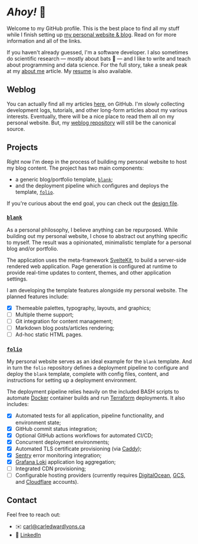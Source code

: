 # *Ahoy!* 👋

Welcome to my GitHub profile.
This is the best place to find all my stuff while I finish setting up
    [my personal website & blog].
Read on for more information and all of the links.

If you haven't already guessed, I'm a software developer.
I also sometimes do scientific research — mostly about bats 🦇 —
and I like to write and teach about programming and data science.
For the full story, take a sneak peak at my [about me] article.
My [resume] is also available.

## Weblog
You can actually find all my articles [here], on GitHub.
I'm slowly collecting development logs, tutorials, and other long-form articles
    about my various interests.
Eventually, there will be a nice place to read them all on my personal website.
But, my [weblog repository] will still be the canonical source.

## Projects
Right now I'm deep in the process of building my personal website to host my
    blog content.
The project has two main components:
- a generic blog/portfolio template, [`blank`](#blank);
- and the deployment pipeline which configures and deploys the template,
    [`folio`](#folio).

If you're curious about the end goal, you can check out the [design file].

### <a id="blank"></a>[`blank`]
As a personal philosophy, I believe anything can be repurposed.
While building out my personal website, I chose to abstract out anything
    specific to myself.
The result was a opinionated, minimalistic template for a personal blog
    and/or portfolio.

The application uses the meta-framework [SvelteKit], to build a
    server-side rendered web application.
Page generation is configured at runtime to provide real-time updates to
    content, themes, and other application settings.

I am developing the template features alongside my personal website.
The planned features include:
- [x] Themeable palettes, typography, layouts, and graphics;
- [ ] Multiple theme support;
- [ ] Git integration for content management;
- [ ] Markdown blog posts/articles rendering;
- [ ] Ad-hoc static HTML pages.

### <a id="folio"></a>[`folio`]
My personal website serves as an ideal example for the `blank` template.
And in turn the `folio` repository defines a deployment pipeline to configure
    and deploy the `blank` template,
complete with config files, content, and instructions for setting up a
    deployment environment.

The deployment pipeline relies heavily on the included BASH scripts to
    automate [Docker] container builds and run [Terraform] deployments.
It also includes:
- [x] Automated tests for all application, pipeline functionality, and
    environment state;
- [x] GitHub commit status integration;
- [x] Optional GitHub actions workflows for automated CI/CD;
- [x] Concurrent deployment environments;
- [x] Automated TLS certificate provisioning (via [Caddy]);
- [x] [Sentry] error monitoring integration;
- [x] [Grafana Loki] application log aggregation;
- [ ] Integrated CDN provisioning;
- [ ] Configurable hosting providers
(currently requires [DigitalOcean], [GCS], and [Cloudflare] accounts).

## Contact
Feel free to reach out:
- ✉️ carl@carledwardlyons.ca
- 💼 [LinkedIn]

[my personal website & blog]: https://carledwardlyons.ca
[about me]:
    https://github.com/systemcarl/weblog/blob/main/articles/about-me.md
[resume]: https://systemcarl.github.io/profile/resume.html
[here]: https://github.com/systemcarl/weblog/tree/main/articles
[weblog repository]: https://github.com/systemcarl/weblog
[`blank`]: https://github.com/systemcarl/blank
[`folio`]: https://github.com/systemcarl/folio
[design file]:
    https://www.figma.com/design/TJYtbshPU4K0CoXuYKqtwp/Portfolio?node-id=109-188&t=w7DTuyIlvDiZi8pi-1
[SvelteKit]: https://svelte.dev/docs/kit/introduction
[Docker]: https://www.docker.com/
[Caddy]: https://caddyserver.com/
[Terraform]: https://developer.hashicorp.com/terraform
[Sentry]: https://sentry.io/
[Grafana Loki]: https://grafana.com/oss/loki/
[DigitalOcean]: https://www.digitalocean.com/
[GCS]: https://cloud.google.com/storage
[Cloudflare]: https://www.cloudflare.com/
[LinkedIn]: https://www.linkedin.com/in/celyons
